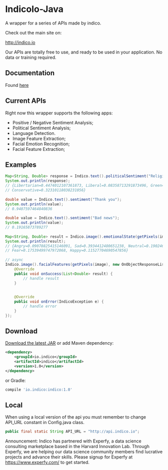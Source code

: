 IndicoIo-Java
===============

A wrapper for a series of APIs made by indico.

Check out the main site on:

http://indico.io

Our APIs are totally free to use, and ready to be used in your application. No data or training required.

Documentation
------------
Found [here](http://indico.readme.io/v1.0/docs)

Current APIs
------------

Right now this wrapper supports the following apps:

- Positive / Negative Sentiment Analysis;
- Political Sentiment Analysis;
- Language Detection.
- Image Feature Extraction;
- Facial Emotion Recognition;
- Facial Feature Extraction;

Examples
--------
```java
Map<String, Double> response = Indico.text().politicalSentiment("Religion is the opium for people");
System.out.println(response);
// {Libertarian=0.4474012107361873, Liberal=0.08358713291873496, Green=0.14591047596276718, 
// Conservative=0.32310118038231056}
    
double value = Indico.text().sentiment("Thank you");
System.out.println(value);
// 0.9407597464840836
    
double value = Indico.text().sentiment("Bad news");
System.out.println(value);
// 0.19165873789277
    
Map<String, Double> result = Indico.image().emotionalState(getPixels(image));
System.out.println(result);
// {Angry=0.09078825415146091, Sad=0.3934412480651238, Neutral=0.19024607709767583, Surprise=0.03485237630053983, 
// Fear=0.17539499747972068, Happy=0.11527704690547856}
    
// async
Indico.image().facialFeatures(getPixels(image), new OnObjectResponseListener<List<Double>>() {
    @Override
    public void onSuccess(List<Double> result) {
        // handle result
    }
        
        
    @Override
    public void onError(IndicoException e) {
        // handle error
    }
});
```

Download
--------
[Download the latest JAR][1] or add Maven dependency: 
```xml
<dependency>
    <groupId>io.indico</groupId>
    <artifactId>indico</artifactId>
    <version>1.0</version>
</dependency>
```
or Gradle:
```groovy
compile 'io.indico:indico:1.0'
```

Local
--------
When using a local version of the api you must remember to change API_URL constant in Config.java class. 

``` java
public final static String API_URL = "http://api.indico.io"; 
```

Announcement: Indico has partnered with Experfy, a data science consulting marketplace based in the Harvard 
Innovation Lab.  Through Experfy, we are helping our data science community members find lucrative projects and advance 
their skills. Please signup for Experfy at https://www.experfy.com/ to get started.

[1]: https://oss.sonatype.org/content/repositories/snapshots/io/indico/indico/1.1-SNAPSHOT/indico-1.1-20150407.205410-4.jar

